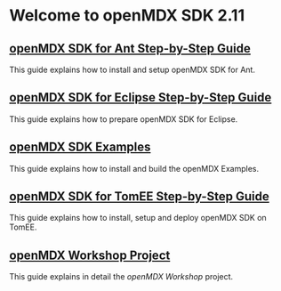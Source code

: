 # Welcome to openMDX SDK 2.11 #

## [openMDX SDK for Ant Step-by-Step Guide](./StepByStepAnt.md) ##
This guide explains how to install and setup openMDX SDK for Ant.

## [openMDX SDK for Eclipse Step-by-Step Guide](./StepByStepEclipse.md) ##
This guide explains how to prepare openMDX SDK for Eclipse.

## [openMDX SDK Examples](./Examples.md) ##
This guide explains how to install and build the openMDX Examples.

## [openMDX SDK for TomEE Step-by-Step Guide](./StepByStepTomEE.md) ##
This guide explains how to install, setup and deploy openMDX SDK on TomEE.

## [openMDX Workshop Project](./Workshop.md) ##
This guide explains in detail the _openMDX Workshop_ project.
